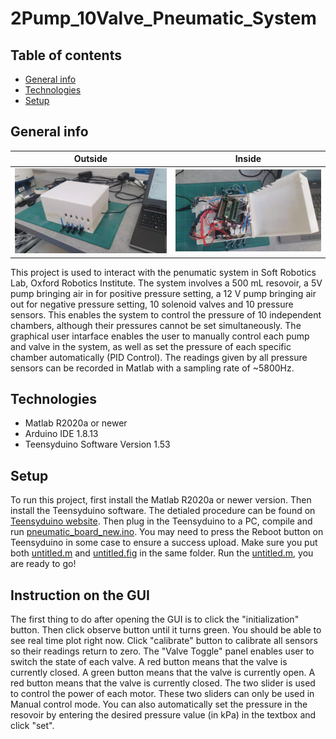# 2Pump_10Valve_Pneumatic_System


## Table of contents
* [General info](#general-info)
* [Technologies](#technologies)
* [Setup](#setup)

## General info
Outside            |  Inside
:-------------------------:|:-------------------------:
![](https://github.com/sihanwang-srl/2Pump_10Valve_Pneumatic_System/blob/main/WeChat%20Image_20210621152004.jpg)  |  ![](https://github.com/sihanwang-srl/2Pump_10Valve_Pneumatic_System/blob/main/WeChat%20Image_20210621151927.jpg)

This project is used to interact with the penumatic system in Soft Robotics Lab, Oxford Robotics Institute. The system involves a 500 mL resovoir, a 5V pump bringing air in for positive pressure setting, a 12 V pump bringing air out for negative pressure setting, 10 solenoid valves and 10 pressure sensors. This enables the system to control the pressure of 10 independent chambers, although their pressures cannot be set simultaneously. The graphical user intarface enables the user to manually control each pump and valve in the system, as well as set the pressure of each specific chamber automatically (PID Control). The readings given by all pressure sensors can be recorded in Matlab with a sampling rate of ~5800Hz. 
	
## Technologies
* Matlab R2020a or newer
* Arduino IDE 1.8.13
* Teensyduino Software Version 1.53
	
## Setup
To run this project, first install the Matlab R2020a or newer version. Then install the Teensyduino software. The detialed procedure can be found on [Teensyduino website](https://www.pjrc.com/teensy/td_download.html).
Then plug in the Teensyduino to a PC, compile and run [pneumatic_board_new.ino](https://github.com/sihanwang-srl/2Pump_10Valve_Pneumatic_System/blob/main/pneumatic_board_new.ino). You may need to press the Reboot button on Teensyduino in some case to ensure a success upload.
Make sure you put both [untitled.m](https://github.com/sihanwang-srl/2Pump_10Valve_Pneumatic_System/blob/main/untitled.m) and [untitled.fig](https://github.com/sihanwang-srl/2Pump_10Valve_Pneumatic_System/blob/main/untitled.fig) in the same folder. Run the [untitled.m](https://github.com/sihanwang-srl/2Pump_10Valve_Pneumatic_System/blob/main/untitled.m), you are ready to go!

## Instruction on the GUI
The first thing to do after opening the GUI is to click the "initialization" button. Then click observe button until it turns green. You should be able to see real time plot right now. Click "calibrate" button to calibrate all sensors so their readings return to zero.
The "Valve Toggle" panel enables user to switch the state of each valve. A red button means that the valve is currently closed. A green button means that the valve is currently open. A red button means that the valve is currently closed. The two slider is used to control the power of each motor. These two sliders can only be used in Manual control mode. You can also automatically set the pressure in the resovoir by entering the desired pressure value (in kPa) in the textbox and click "set".

